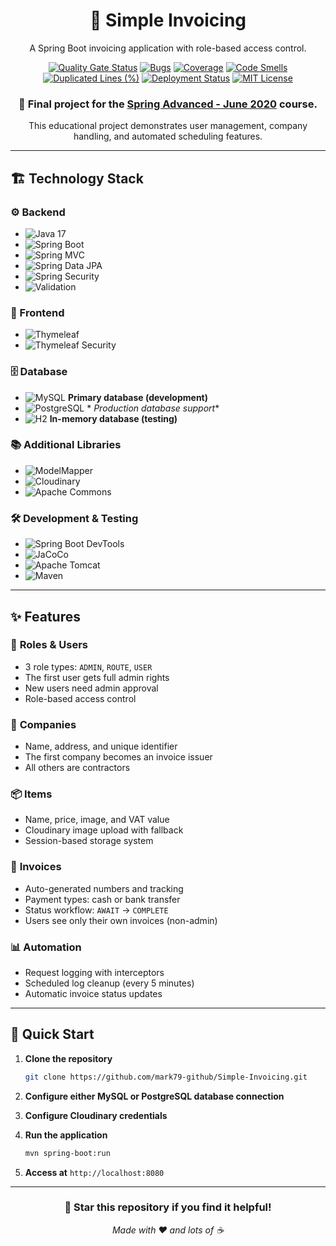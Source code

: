 <div align="center">

# 📧 Simple Invoicing

A Spring Boot invoicing application with role-based access control.

[![Quality Gate Status](https://sonarcloud.io/api/project_badges/measure?project=Simple-Invoicing&metric=alert_status)](https://sonarcloud.io/summary/new_code?id=Simple-Invoicing)
[![Bugs](https://sonarcloud.io/api/project_badges/measure?project=Simple-Invoicing&metric=bugs)](https://sonarcloud.io/summary/new_code?id=Simple-Invoicing)
[![Coverage](https://sonarcloud.io/api/project_badges/measure?project=Simple-Invoicing&metric=coverage)](https://sonarcloud.io/summary/new_code?id=Simple-Invoicing)
[![Code Smells](https://sonarcloud.io/api/project_badges/measure?project=Simple-Invoicing&metric=code_smells)](https://sonarcloud.io/summary/new_code?id=Simple-Invoicing)
[![Duplicated Lines (%)](https://sonarcloud.io/api/project_badges/measure?project=Simple-Invoicing&metric=duplicated_lines_density)](https://sonarcloud.io/summary/new_code?id=Simple-Invoicing)
[![Deployment Status](https://img.shields.io/badge/Deployment-Live-brightgreen?style=flat&logo=northflank&logoColor=white)](https://simple-invoicing.martin-bg.com/)
[![MIT License](https://img.shields.io/badge/License-MIT-green.svg)](LICENSE)

### 🎯 Final project for the **[Spring Advanced - June 2020](https://softuni.bg/trainings/3026/spring-advanced-june-2020/internal)** course.

This educational project demonstrates user management, company handling, and automated scheduling features.

</div>

---

## 🏗️ Technology Stack

### ⚙️ Backend

- ![Java 17](https://img.shields.io/badge/Java-17-007396?style=flat&logo=openjdk&logoColor=white)
- ![Spring Boot](https://img.shields.io/badge/Spring%20Boot-3.5.5-6DB33F?style=flat&logo=spring-boot&logoColor=white)
- ![Spring MVC](https://img.shields.io/badge/Spring%20MVC-Web-6DB33F?style=flat&logo=spring&logoColor=white)
- ![Spring Data JPA](https://img.shields.io/badge/Spring%20Data%20JPA-Persistence-6DB33F?style=flat&logo=spring&logoColor=white)
- ![Spring Security](https://img.shields.io/badge/Spring%20Security-Auth-6DB33F?style=flat&logo=spring&logoColor=white)
- ![Validation](https://img.shields.io/badge/Spring%20Validation-Bean%20Validation-6DB33F?style=flat&logo=spring&logoColor=white)

### 🎨 Frontend

- ![Thymeleaf](https://img.shields.io/badge/Thymeleaf-Template%20Engine-005F0F?style=flat&logo=thymeleaf&logoColor=white)
- ![Thymeleaf Security](https://img.shields.io/badge/Thymeleaf-Spring%20Security%20Extras-005F0F?style=flat&logo=thymeleaf&logoColor=white)

### 🗄️ Database

- ![MySQL](https://img.shields.io/badge/MySQL-Development-4479A1?style=flat&logo=mysql&logoColor=white) **Primary
  database (development)**
- ![PostgreSQL](https://img.shields.io/badge/PostgreSQL-Production-4169E1?style=flat&logo=postgresql&logoColor=white) *
  *Production database support**
- ![H2](https://img.shields.io/badge/H2-In--Memory-5D5D5D?style=flat) **In-memory database (testing)**

### 📚 Additional Libraries

- ![ModelMapper](https://img.shields.io/badge/ModelMapper-Object%20Mapping-5D5D5D?style=flat)
- ![Cloudinary](https://img.shields.io/badge/Cloudinary-Media%20Management-3448C5?style=flat&logo=cloudinary&logoColor=white)
- ![Apache Commons](https://img.shields.io/badge/Apache%20Commons%20Lang-Utilities-D22128?style=flat&logo=apache&logoColor=white)

### 🛠️ Development & Testing

- ![Spring Boot DevTools](https://img.shields.io/badge/Spring%20Boot-DevTools-6DB33F?style=flat&logo=spring-boot&logoColor=white)
- ![JaCoCo](https://img.shields.io/badge/JaCoCo-Code%20Coverage-5D5D5D?style=flat)
- ![Apache Tomcat](https://img.shields.io/badge/Apache%20Tomcat-Embedded-F8DC75?style=flat&logo=apachetomcat&logoColor=black)
- ![Maven](https://img.shields.io/badge/Apache%20Maven-Build%20Tool-C71A36?style=flat&logo=apachemaven&logoColor=white)

---

## ✨ Features

### 🔐 **Roles & Users**

- 3 role types: `ADMIN`, `ROUTE`, `USER`
- The first user gets full admin rights
- New users need admin approval
- Role-based access control

### 🏢 **Companies**

- Name, address, and unique identifier
- The first company becomes an invoice issuer
- All others are contractors

### 📦 **Items**

- Name, price, image, and VAT value
- Cloudinary image upload with fallback
- Session-based storage system

### 🧾 **Invoices**

- Auto-generated numbers and tracking
- Payment types: cash or bank transfer
- Status workflow: `AWAIT` → `COMPLETE`
- Users see only their own invoices (non-admin)

### 📊 **Automation**

- Request logging with interceptors
- Scheduled log cleanup (every 5 minutes)
- Automatic invoice status updates

---

## 🚀 Quick Start

1. **Clone the repository**
   ```bash
   git clone https://github.com/mark79-github/Simple-Invoicing.git
   ```

2. **Configure either MySQL or PostgreSQL database connection**

3. **Configure Cloudinary credentials**

4. **Run the application**
   ```bash
   mvn spring-boot:run
   ```

5. **Access at** `http://localhost:8080`

---

<div align="center">

### 🌟 **Star this repository if you find it helpful!**

_Made with ❤️ and lots of ☕_

</div>
